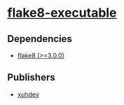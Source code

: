 # [flake8-executable](https://pypi.org/project/flake8-executable)

## Dependencies
- [flake8 (>=3.0.0)](packages/f/flake8.md)



## Publishers
- [xuhdev](https://pypi.org/user/xuhdev)

